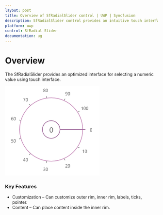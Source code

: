 ```yaml
---
layout: post
title: Overview of SfRadialSlider control | UWP | Syncfusion  
description: SfRadialSlider control provides an intuitive touch interface to select numeric values in a circular display.
platform: uwp
control: SfRadial Slider 
documentation: ug
---
```


# Overview  

The SfRadialSlider provides an optimized interface for selecting a numeric value using touch interface.

![Circular slider to select numeric values](Overview_images/Overview_img1.png)

### Key Features

* Customization – Can customize outer rim, inner rim, labels, ticks, pointer. 
* Content – Can place content inside the inner rim. 
